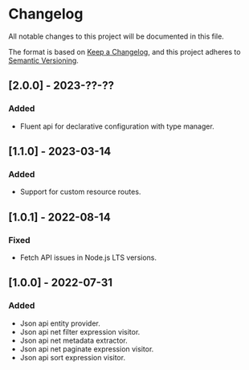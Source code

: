# Changelog

All notable changes to this project will be documented in this file.

The format is based on [Keep a Changelog](https://keepachangelog.com/en/1.0.0/),
and this project adheres to [Semantic Versioning](https://semver.org/spec/v2.0.0.html).

## [2.0.0] - 2023-??-??

### Added

- Fluent api for declarative configuration with type manager.

## [1.1.0] - 2023-03-14

### Added

- Support for custom resource routes.

## [1.0.1] - 2022-08-14

### Fixed

- Fetch API issues in Node.js LTS versions.

## [1.0.0] - 2022-07-31

### Added

- Json api entity provider.
- Json api net filter expression visitor.
- Json api net metadata extractor.
- Json api net paginate expression visitor.
- Json api sort expression visitor.
